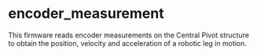 # encoder_measurement

This firmware reads encoder measurements on the Central Pivot structure to obtain the position, velocity and acceleration of a robotic leg in motion.

